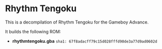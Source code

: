 # Rhythm Tengoku

This is a decompilation of Rhythm Tengoku for the Gameboy Advance.

It builds the following ROM:

* **rhythmtengoku.gba** `sha1: 67f8adacff79c15d028fffd90de3a77d9ad0602d`